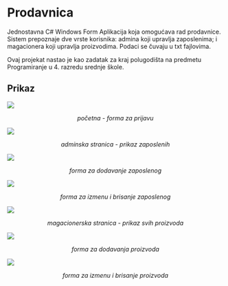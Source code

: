 # Prodavnica

Jednostavna C# Windows Form Aplikacija koja omogućava rad prodavnice. Sistem prepoznaje dve vrste korisnika: admina koji upravlja zaposlenima; i magacionera koji upravlja proizvodima. Podaci se čuvaju u txt fajlovima.

Ovaj projekat nastao je kao zadatak za kraj polugodišta na predmetu Programiranje u 4. razredu srednje škole.

## Prikaz


<img style="min-width: 600px" src="./screenshots/login.PNG" />
<p style="text-align:center; max-width: 600px;"><i>početna - forma za prijavu<i></p>
<img style="min-width: 600px" src="./screenshots/admin.PNG" />
<p style="text-align:center; max-width: 600px;"><i>adminska stranica - prikaz zaposlenih<i></p>
<img style="min-width: 600px" src="./screenshots/add employee.PNG" />
<p style="text-align:center; max-width: 600px;"><i>forma za dodavanje zaposlenog<i></p>
<img style="min-width: 600px" src="./screenshots/edit employee.PNG" />
<p style="text-align:center; max-width: 600px;"><i>forma za izmenu i brisanje zaposlenog<i></p>
<img style="min-width: 600px" src="./screenshots/storage.PNG" />
<p style="text-align:center; max-width: 600px;"><i>magacionerska stranica - prikaz svih proizvoda<i></p>
<img style="min-width: 600px" src="./screenshots/add product.PNG" />
<p style="text-align:center; max-width: 600px;"><i>forma za dodavanja proizvoda<i></p>
<img style="min-width: 600px" src="./screenshots/edit product.PNG" />
<p style="text-align:center; max-width: 600px;"><i>forma za izmenu i brisanje proizvoda<i></p>